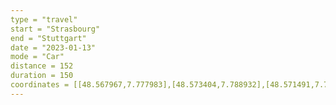 ```yaml
---
type = "travel"
start = "Strasbourg"
end = "Stuttgart"
date = "2023-01-13"
mode = "Car"
distance = 152
duration = 150
coordinates = [[48.567967,7.777983],[48.573404,7.788932],[48.571491,7.797316],[48.576538,7.810063],[48.576092,7.829502],[48.55238,7.87106],[48.543914,7.901123],[48.534353,7.919528],[48.534875,7.935742],[48.529753,7.979093],[48.534504,8.008616],[48.540833,8.022599],[48.540547,8.033635],[48.535509,8.052903],[48.522239,8.079603],[48.514455,8.125397],[48.508265,8.135963],[48.492015,8.142246],[48.488251,8.148813],[48.473475,8.156671],[48.472187,8.160444],[48.47738,8.170253],[48.480203,8.187333],[48.478961,8.202645],[48.484721,8.205434],[48.486083,8.216046],[48.491216,8.220646],[48.495463,8.232797],[48.490859,8.23909],[48.486688,8.240371],[48.492815,8.24452],[48.494992,8.257497],[48.491984,8.26808],[48.486498,8.273743],[48.480133,8.275889],[48.471004,8.304175],[48.472271,8.310609],[48.477984,8.305966],[48.472154,8.310598],[48.470624,8.318093],[48.463671,8.325911],[48.462181,8.349412],[48.459813,8.35343],[48.461845,8.366102],[48.451027,8.396221],[48.457186,8.407667],[48.464586,8.413785],[48.46535,8.427963],[48.46012,8.439223],[48.465781,8.460618],[48.465916,8.475173],[48.479743,8.482009],[48.469555,8.512935],[48.469155,8.523428],[48.461623,8.542081],[48.458844,8.564719],[48.450893,8.57194],[48.448332,8.62026],[48.451504,8.643508],[48.44591,8.64522],[48.441298,8.652181],[48.441315,8.64481],[48.433461,8.661574],[48.445116,8.700921],[48.440255,8.703565],[48.436639,8.711956],[48.435224,8.730939],[48.430252,8.748972],[48.438912,8.753884],[48.458357,8.778045],[48.477029,8.794987],[48.48857,8.824877],[48.506085,8.847167],[48.518744,8.877669],[48.525303,8.886652],[48.535599,8.89128],[48.554687,8.889869],[48.572699,8.8999],[48.60026,8.896148],[48.607447,8.897855],[48.62044,8.910691],[48.634334,8.917721],[48.657887,8.959765],[48.680988,8.967639],[48.692389,8.992512],[48.692955,9.00382],[48.689104,9.002223],[48.691146,9.001095],[48.691917,9.004856],[48.693421,9.001086],[48.705699,9.049103],[48.709756,9.053415],[48.717936,9.05504],[48.722114,9.060057],[48.727876,9.072371],[48.730265,9.087825],[48.736563,9.094982],[48.740548,9.11019],[48.758374,9.117793],[48.753947,9.144842],[48.763387,9.166155]]
---
```

